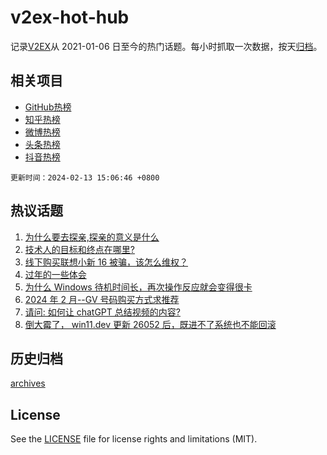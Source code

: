 # v2ex-hot-hub

 记录[V2EX](https://www.v2ex.com/)从 2021-01-06 日至今的热门话题。每小时抓取一次数据，按天[归档](archives)。
 
 ## 相关项目

- [GitHub热榜](https://github.com/snaildev/github-hot-hub)
- [知乎热榜](https://github.com/snaildev/zhihu-hot-hub)
- [微博热榜](https://github.com/snaildev/weibo-hot-hub)
- [头条热榜](https://github.com/snaildev/toutiao-hot-hub)
- [抖音热榜](https://github.com/snaildev/douyin-hot-hub)


 `更新时间：2024-02-13 15:06:46 +0800`

## 热议话题

1. [为什么要去探亲,探亲的意义是什么](https://www.v2ex.com/t/1015457)
1. [技术人的目标和终点在哪里?](https://www.v2ex.com/t/1015421)
1. [线下购买联想小新 16 被骗，该怎么维权？](https://www.v2ex.com/t/1015462)
1. [过年的一些体会](https://www.v2ex.com/t/1015439)
1. [为什么 Windows 待机时间长，再次操作反应就会变得很卡](https://www.v2ex.com/t/1015452)
1. [2024 年 2 月--GV 号码购买方式求推荐](https://www.v2ex.com/t/1015419)
1. [请问: 如何让 chatGPT 总结视频的内容?](https://www.v2ex.com/t/1015459)
1. [倒大霉了， win11.dev 更新 26052 后，既进不了系统也不能回滚](https://www.v2ex.com/t/1015426)

## 历史归档

[archives](archives)

## License

See the [LICENSE](LICENSE) file for license rights and limitations (MIT).
